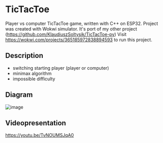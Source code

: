 # TicTacToe
Player vs computer TicTacToe game, written with C++ on ESP32. Project was created with Wokwi simulator. It's port of my other project (https://github.com/KlaudiuszSoltysik/TicTacToe-py) Visit https://wokwi.com/projects/365185972838894593 to run this project.
## Description
- switching starting player (player or computer)
- minimax algorithm
- impossible difficulty
## Diagram
![image](https://github.com/KlaudiuszSoltysik/TicTacToe-cpp/assets/109976941/94ced71d-b8d3-4912-b4a8-afecca44ab58)
## Videopresentation
https://youtu.be/TvNOUMSJqA0
